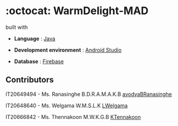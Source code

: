 # :octocat: WarmDelight-MAD 

built with

- **Language** : [Java](https://www.java.com/en/)
 
- **Development environment** : [Android Studio](https://developer.android.com/studio?gclid=Cj0KCQjwg_iTBhDrARIsAD3Ib5iFGK5T-z4xS83MlWpBnqbbsrPKwz0L55xyAGOaEDpdoSAbjgIHCZ0aAi3GEALw_wcB&gclsrc=aw.ds)
 
- **Database** : [Firebase](https://firebase.google.com/?gclid=Cj0KCQjwg_iTBhDrARIsAD3Ib5iexlMgK1Dg3bwDbp4Q4SyshtuLH2yqLEg7WHn2w_eXIIBqNn-KL2caAtbWEALw_wcB&gclsrc=aw.ds)



## Contributors

IT20649494 - Ms. Ranasinghe B.D.R.A.M.A.K.B [ayodyaBRanasinghe](https://github.com/ayodyaBRanasinghe)

IT20648640 - Ms. Welgama W.M.S.L.K [LWelgama](https://github.com/LWelgama)

IT20666842 - Ms. Thennakoon M.W.K.G.B [KTennakoon](https://github.com/KTennakoon)

